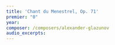 ```yaml
---
title: 'Chant du Menestrel, Op. 71'
premier: "0"
year: 
composer: /composers/alexander-glazunov
audio_excerpts: 
---
```

